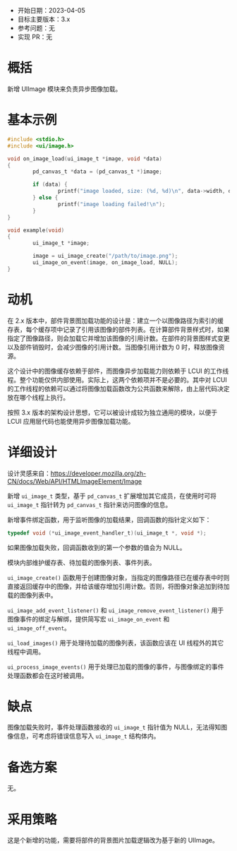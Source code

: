 - 开始日期：2023-04-05
- 目标主要版本：3.x
- 参考问题：无
- 实现 PR：无

# 概括

新增 UIImage 模块来负责异步图像加载。

# 基本示例

```c
#include <stdio.h>
#include <ui/image.h>

void on_image_load(ui_image_t *image, void *data)
{
        pd_canvas_t *data = (pd_canvas_t *)image;

        if (data) {
                printf("image loaded, size: (%d, %d)\n", data->width, data->height);
        } else {
                printf("image loading failed!\n");
        }
}

void example(void)
{
        ui_image_t *image;

        image = ui_image_create("/path/to/image.png");
        ui_image_on_event(image, on_image_load, NULL);
}
```

# 动机

在 2.x 版本中，部件背景图加载功能的设计是：建立一个以图像路径为索引的缓存表，每个缓存项中记录了引用该图像的部件列表。在计算部件背景样式时，如果指定了图像路径，则会加载它并增加该图像的引用计数。在部件的背景图样式变更以及部件销毁时，会减少图像的引用计数。当图像引用计数为 0 时，释放图像资源。

这个设计中的图像缓存依赖于部件，而图像异步加载能力则依赖于 LCUI 的工作线程。整个功能仅供内部使用。实际上，这两个依赖项并不是必要的。其中对 LCUI 的工作线程的依赖可以通过将图像加载函数改为公共函数来解除，由上层代码决定放在哪个线程上执行。

按照 3.x 版本的架构设计思想，它可以被设计成较为独立通用的模块，以便于 LCUI 应用层代码也能使用异步图像加载功能。

# 详细设计

设计灵感来自：https://developer.mozilla.org/zh-CN/docs/Web/API/HTMLImageElement/Image

新增 `ui_image_t` 类型，基于 `pd_canvas_t` 扩展增加其它成员，在使用时可将 `ui_image_t` 指针转为 `pd_canvas_t` 指针来访问图像的信息。

新增事件绑定函数，用于监听图像的加载结果，回调函数的指针定义如下：

```c
typedef void (*ui_image_event_handler_t)(ui_image_t *, void *);
```

如果图像加载失败，回调函数收到的第一个参数的值会为 NULL。

模块内部维护缓存表、待加载的图像列表、事件列表。

`ui_image_create()` 函数用于创建图像对象，当指定的图像路径已在缓存表中时则直接返回缓存中的图像，并给该缓存增加引用计数。否则，将图像对象追加到待加载的图像列表中。

`ui_image_add_event_listener()` 和 `ui_image_remove_event_listener()` 用于图像事件的绑定与解绑，提供简写宏 `ui_image_on_event` 和 `ui_image_off_event`。

`ui_load_images()` 用于处理待加载的图像列表，该函数应该在 UI 线程外的其它线程中调用。

`ui_process_image_events()` 用于处理已加载的图像的事件，与图像绑定的事件处理函数都会在这时被调用。

# 缺点

图像加载失败时，事件处理函数接收的 `ui_image_t` 指针值为 NULL，无法得知图像信息，可考虑将错误信息写入 `ui_image_t` 结构体内。

# 备选方案

无。

# 采用策略

这是个新增的功能，需要将部件的背景图片加载逻辑改为基于新的 UIImage。
